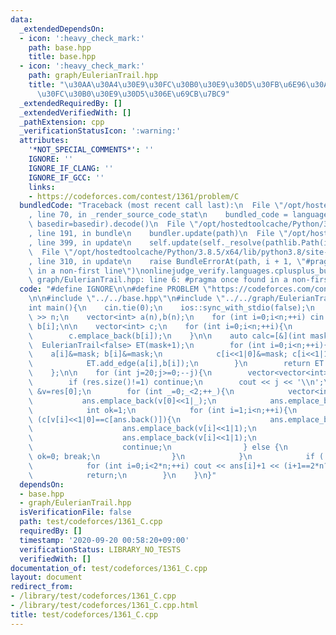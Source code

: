 ```yaml
---
data:
  _extendedDependsOn:
  - icon: ':heavy_check_mark:'
    path: base.hpp
    title: base.hpp
  - icon: ':heavy_check_mark:'
    path: graph/EulerianTrail.hpp
    title: "\u30AA\u30A4\u30E9\u30FC\u30B0\u30E9\u30D5\u30FB\u6E96\u30AA\u30A4\u30E9\
      \u30FC\u30B0\u30E9\u30D5\u306E\u69CB\u7BC9"
  _extendedRequiredBy: []
  _extendedVerifiedWith: []
  _pathExtension: cpp
  _verificationStatusIcon: ':warning:'
  attributes:
    '*NOT_SPECIAL_COMMENTS*': ''
    IGNORE: ''
    IGNORE_IF_CLANG: ''
    IGNORE_IF_GCC: ''
    links:
    - https://codeforces.com/contest/1361/problem/C
  bundledCode: "Traceback (most recent call last):\n  File \"/opt/hostedtoolcache/Python/3.8.5/x64/lib/python3.8/site-packages/onlinejudge_verify/documentation/build.py\"\
    , line 70, in _render_source_code_stat\n    bundled_code = language.bundle(stat.path,\
    \ basedir=basedir).decode()\n  File \"/opt/hostedtoolcache/Python/3.8.5/x64/lib/python3.8/site-packages/onlinejudge_verify/languages/cplusplus.py\"\
    , line 191, in bundle\n    bundler.update(path)\n  File \"/opt/hostedtoolcache/Python/3.8.5/x64/lib/python3.8/site-packages/onlinejudge_verify/languages/cplusplus_bundle.py\"\
    , line 399, in update\n    self.update(self._resolve(pathlib.Path(included), included_from=path))\n\
    \  File \"/opt/hostedtoolcache/Python/3.8.5/x64/lib/python3.8/site-packages/onlinejudge_verify/languages/cplusplus_bundle.py\"\
    , line 310, in update\n    raise BundleErrorAt(path, i + 1, \"#pragma once found\
    \ in a non-first line\")\nonlinejudge_verify.languages.cplusplus_bundle.BundleErrorAt:\
    \ graph/EulerianTrail.hpp: line 6: #pragma once found in a non-first line\n"
  code: "#define IGNORE\n\n#define PROBLEM \"https://codeforces.com/contest/1361/problem/C\"\
    \n\n#include \"../../base.hpp\"\n#include \"../../graph/EulerianTrail.hpp\"\n\n\
    int main(){\n    cin.tie(0);\n    ios::sync_with_stdio(false);\n    int n; cin\
    \ >> n;\n    vector<int> a(n),b(n);\n    for (int i=0;i<n;++i) cin >> a[i] >>\
    \ b[i];\n\n    vector<int> c;\n    for (int i=0;i<n;++i){\n        c.emplace_back(a[i]);\n\
    \        c.emplace_back(b[i]);\n    }\n\n    auto calc=[&](int mask){\n      \
    \  EulerianTrail<false> ET(mask+1);\n        for (int i=0;i<n;++i){\n        \
    \    a[i]&=mask; b[i]&=mask;\n            c[i<<1|0]&=mask; c[i<<1|1]&=mask;\n\
    \            ET.add_edge(a[i],b[i]);\n        }\n        return ET.build();\n\
    \    };\n\n    for (int j=20;j>=0;--j){\n        vector<vector<int>> res=calc((1<<j)-1);\n\
    \        if (res.size()!=1) continue;\n        cout << j << '\\n';\n        vector<int>\
    \ &v=res[0];\n        for (int _=0;_<2;++_){\n            vector<int> ans;\n \
    \           ans.emplace_back(v[0]<<1|_);\n            ans.emplace_back(v[0]<<1|(_^1));\n\
    \            int ok=1;\n            for (int i=1;i<n;++i){\n                if\
    \ (c[v[i]<<1|0]==c[ans.back()]){\n                    ans.emplace_back(v[i]<<1|0);\n\
    \                    ans.emplace_back(v[i]<<1|1);\n                } else if (c[v[i]<<1|1]==c[ans.back()]){\n\
    \                    ans.emplace_back(v[i]<<1|1);\n                    ans.emplace_back(v[i]<<1|0);\n\
    \                    continue;\n                } else {\n                   \
    \ ok=0; break;\n                }\n            }\n            if (!ok) continue;\n\
    \            for (int i=0;i<2*n;++i) cout << ans[i]+1 << (i+1==2*n?'\\n':' ');\n\
    \            return;\n        }\n    }\n}"
  dependsOn:
  - base.hpp
  - graph/EulerianTrail.hpp
  isVerificationFile: false
  path: test/codeforces/1361_C.cpp
  requiredBy: []
  timestamp: '2020-09-20 00:58:20+09:00'
  verificationStatus: LIBRARY_NO_TESTS
  verifiedWith: []
documentation_of: test/codeforces/1361_C.cpp
layout: document
redirect_from:
- /library/test/codeforces/1361_C.cpp
- /library/test/codeforces/1361_C.cpp.html
title: test/codeforces/1361_C.cpp
---
```

